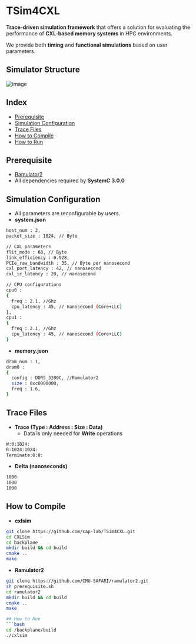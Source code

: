 # TSim4CXL

**Trace-driven simulation framework** that offers a solution for evaluating the performance of **CXL-based memory systems** in HPC environments.

We provide both **timing** and **functional simulations** based on user parameters.

## Simulator Structure
 ![image](./Fig_simulator.jpg)

## Index 
- [Prerequisite](#Prerequisite)
- [Simulation Configuration](#Simulation-Configuration)
- [Trace Files](#Trace-Files)
- [How to Compile](#How-to-Compile)
- [How to Run](#How-to-Run)
  
## Prerequisite
- [Ramulator2](https://github.com/CMU-SAFARI/ramulator2)
- All dependencies required by **SystemC 3.0.0**

## Simulation Configuration
- All parameters are reconfigurable by users.
- **system.json**
```bash
host_num : 2,  
packet_size : 1024, // Byte

// CXL parameters
flit_mode : 68, // Byte
link_efficiency : 0.928, 
PCIe_raw_bandwidth : 35, // Byte per nanosecond
cxl_port_latency : 42, // nanosecond
cxl_ic_latency : 20, // nanosecond

// CPU configurations
cpu0 :
{ 
  freq : 2.1, //Ghz
  cpu_latency : 45, // nanosecond (Core+LLC)
},  
cpu1 :
{ 
  freq : 2.1, //Ghz
  cpu_latency : 45, // nanosecond (Core+LLC)
}

```
  
- **memory.json**
```bash
dram_num : 1,
dram0 :
{
  config : DDR5_3200C, //Ramulator2
  size : 0xc0000000,
  freq : 1.6,
}
```

## Trace Files
- **Trace (Type : Address : Size : Data)**
  - Data is only needed for **Write** operations  
```bash
W:0:1024: 
R:1024:1024:
Terminate:0:0:
```
- **Delta (nanoseconds)**
```bash
1000
1000
1000
```

## How to Compile
- **cxlsim**
```bash
git clone https://github.com/cap-lab/TSim4CXL.git
cd CXLSim
cd backplane
mkdir build && cd build
cmake ..
make
```
- **Ramulator2**
```bash
git clone https://github.com/CMU-SAFARI/ramulator2.git
sh prerequisite.sh
cd ramulator2
mkdir build && cd build
cmake ..
make

## How to Run
```bash
cd /backplane/build
./cxlsim
```
